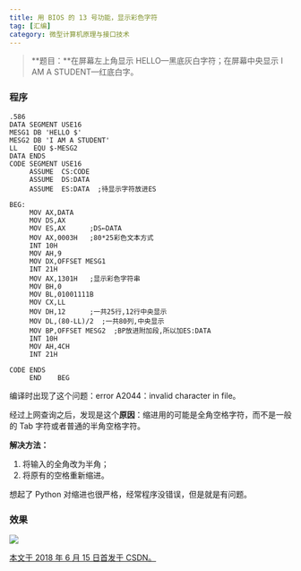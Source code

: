 ```yaml
---
title: 用 BIOS 的 13 号功能，显示彩色字符
tag: [汇编]
category: 微型计算机原理与接口技术
---
```


>**题目：**在屏幕左上角显示 HELLO—黑底灰白字符；在屏幕中央显示 I AM A STUDENT—红底白字。 

<!--more-->

### 程序

```assembly
.586
DATA SEGMENT USE16
MESG1 DB 'HELLO $'
MESG2 DB 'I AM A STUDENT'
LL    EQU $-MESG2
DATA ENDS
CODE SEGMENT USE16
	 ASSUME  CS:CODE 
	 ASSUME  DS:DATA
	 ASSUME  ES:DATA  ;待显示字符放进ES
 
BEG:
	 MOV AX,DATA
     MOV DS,AX
     MOV ES,AX      ;DS←DATA
     MOV AX,0003H   ;80*25彩色文本方式
     INT 10H                 
     MOV AH,9
     MOV DX,OFFSET MESG1
     INT 21H
     MOV AX,1301H   ;显示彩色字符串
     MOV BH,0
     MOV BL,01001111B
     MOV CX,LL
     MOV DH,12      ;一共25行,12行中央显示
     MOV DL,(80-LL)/2  ;一共80列,中央显示
     MOV BP,OFFSET MESG2  ;BP放进附加段,所以加ES:DATA
     INT 10H
     MOV AH,4CH
     INT 21H
 
CODE ENDS 
	 END    BEG
```

编译时出现了这个问题：error A2044：invalid character in file。

经过上网查询之后，发现是这个**原因**：缩进用的可能是全角空格字符，而不是一般的 Tab 字符或者普通的半角空格字符。

**解决方法：**

1. 将输入的全角改为半角；
2. 将原有的空格重新缩进。

想起了 Python 对缩进也很严格，经常程序没错误，但是就是有问题。

### 效果

![](50-用-BIOS-的-13-号功能，显示彩色字符\1.png)

<u>本文于 2018 年 6 月 15 日首发于 [CSDN](https://blog.csdn.net/Wonz5130/article/details/80709297)。</u>